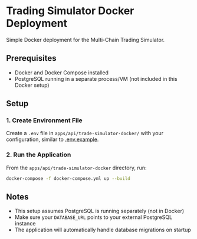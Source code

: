 # Trading Simulator Docker Deployment

Simple Docker deployment for the Multi-Chain Trading Simulator.

## Prerequisites

- Docker and Docker Compose installed
- PostgreSQL running in a separate process/VM (not included in this Docker setup)

## Setup

### 1. Create Environment File

Create a `.env` file in `apps/api/trade-simulator-docker/` with your configuration, similar to [.env.example](../.env.example).

### 2. Run the Application

From the `apps/api/trade-simulator-docker` directory, run:

```bash
docker-compose -f docker-compose.yml up --build
```

## Notes

- This setup assumes PostgreSQL is running separately (not in Docker)
- Make sure your `DATABASE_URL` points to your external PostgreSQL instance
- The application will automatically handle database migrations on startup
